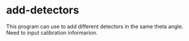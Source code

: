 # add-detectors
This program can use to add different detectors in the same theta angle. Need to input calibration informarion.
